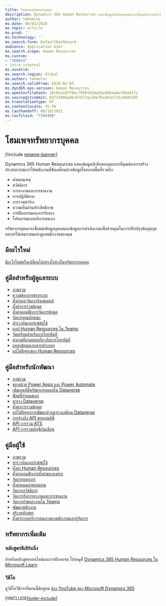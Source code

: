 ```yaml
---
title: โฮมเพจทรัพยากรบุคคล
description: Dynamics 365 Human Resources แสดงข้อมูลเชิงลึกของบุคลากรที่คุณต้องการสร้างประสบการณ์การให้พนักงานที่ขับเคลื่อนด้วยข้อมูลในหลายพื้นที่
author: twheeloc
ms.date: 08/03/2020
ms.topic: article
ms.prod: ''
ms.technology: ''
ms.search.form: DefaultDashboard
audience: Application User
ms.search.scope: Human Resources
ms.custom:
- "260624"
- intro-internal
ms.assetid: ''
ms.search.region: Global
ms.author: twheeloc
ms.search.validFrom: 2020-02-03
ms.dyn365.ops.version: Human Resources
ms.openlocfilehash: 18c0ea18ff8ec79501d39a93ad68aa8a706ad1fc
ms.sourcegitcommit: 03f53980a4bc67b73ac2be76a3b3e7331d0db705
ms.translationtype: HT
ms.contentlocale: th-TH
ms.lasthandoff: 08/18/2021
ms.locfileid: "7394399"
---
```

# <a name="human-resources-home-page"></a>โฮมเพจทรัพยากรบุคคล

[!include [rename-banner](~/includes/cc-data-platform-banner.md)]

Dynamics 365 Human Resources แสดงข้อมูลเชิงลึกของบุคลากรที่คุณต้องการสร้างประสบการณ์การให้พนักงานที่ขับเคลื่อนด้วยข้อมูลในหลายพื้นที่รวมถึง:

- ค่าตอบแทน
- สวัสดิการ
- การลางานและการขาดงาน
- การปฏิบัติตาม
- การรวมค่าจ้าง
- ความเห็นด้านประสิทธิภาพ
- การฝึกอบรมและการรับรอง
- โปรแกรมแบบบริการตนเอง

ทรัพยากรบุคคลจะเชื่อมต่อข้อมูลบุคคลและข้อมูลการดำเนินงานเพื่อช่วยคุณในการปรับปรุงต้นทุนบุคคลากรให้เหมาะสมและดูแลพนักงานของคุณ

## <a name="whats-new"></a>มีอะไรใหม่

[มีอะไรใหม่หรือเปลี่ยนไปอย่างไรบ้างในทรัพยากรบุคคล](hr-admin-whats-new.md)

## <a name="administrator-guide"></a>คู่มือสำหรับผู้ดูแลระบบ

- [ภาพรวม](hr-admin-overview.md)</br>
- [ความต้องการของระบบ](hr-admin-system-requirements.md)</br>
- [ตั้งค่าและจัดการอินสแตนซ์](hr-admin-setup-provision.md)</br>
- [ตั้งค่าการรวมข้อมูล](hr-admin-integration-choose-technology.md)</br>
- [ตั้งค่าคอนฟิกการจัดการข้อมูล](../fin-ops-core/dev-itpro/data-entities/data-entities-data-packages.md?toc=/dynamics365/human-resources/toc.json)</br>
- [จัดการคุณลักษณะ](hr-admin-manage-features.md)</br>
- [สำรวจอินเทอร์เฟสผู้ใช้](../fin-ops-core/fin-ops/get-started/user-interface-elements.md?toc=/dynamics365/human-resources/toc.json)</br>
- [แอป Human Resources ใน Teams](hr-admin-teams-leave-app.md)</br>
- [จัดเตรียมสำหรับการโทรทันที](hr-admin-go-live-prepare.md)</br>
- [คำถามที่ถามบ่อยเกี่ยวกับการโทรทันที](hr-admin-go-live-faq.md)</br>
- [แหล่งข้อมูลเอกสารประกอบ](../fin-ops-core/fin-ops/get-started/help-overview.md?toc=/dynamics365/human-resources/toc.json)</br>
- [แก้ไขปัญหาของ Human Resources](../fin-ops-core/dev-itpro/lifecycle-services/lcs-support.md)

## <a name="developer-guide"></a>คู่มือสำหรับนักพัฒนา

- [ภาพรวม](hr-developer-overview.md)</br>
- [ขยายด้วย Power Apps และ Power Automate](hr-developer-power-apps.md)</br>
- [เพิ่มเอนทิตี้ทรัพยากรบุคคลใน Dataverse](hr-developer-entities.md)</br>
- [ฟิลด์ที่กำหนดเอง](hr-developer-custom-fields.md)</br>
- [ตาราง Dataverse](hr-developer-entities.md)</br>
- [ตั้งค่าการรวมข้อมูล](hr-admin-integration-choose-technology.md)</br>
- [แก้ไขปัญหาการพัฒนาด้วยตารางเสมือน Dataverse](hr-developer-optimize-virtual-table-queries.md)</br>
- [การอ้างอิง API ของเอนทิตี้](hr-developer-api-authentication.md)</br>
- [API การรวม ATS](hr-admin-integration-ats-api-introduction.md)</br>
- [API การรวมบัญชีเงินเดือน](hr-admin-integration-payroll-api-introduction.md)

## <a name="user-guide"></a>คู่มือผู้ใช้

- [ภาพรวม](hr-hrpro-overview.md)</br>
- [สำรวจอินเทอร์เฟสผู้ใช้](../fin-ops-core/fin-ops/get-started/user-interface-elements.md?toc=/dynamics365/human-resources/toc.json)</br>
- [ตั้งค่า Human Resources](hr-setup-parameters.md)</br>
- [ตั้งค่าคอนฟิกการตั้งค่าขององค์กร](../fin-ops-core/fin-ops/organization-administration/organization-administration-home-page.md?toc=/dynamics365/human-resources/toc.json)</br>
- [จัดการบุคลากร](hr-personnel-departments-jobs-positions.md)</br>
- [ตั้งค่าแผนค่าตอบแทน](hr-compensation-overview.md)</br>
- [จัดการสวัสดิการ](hr-benefits-management-overview.md)</br>
- [จัดการกับการลางานและการขาดงาน](hr-leave-and-absence-overview.md)</br>
- [จัดการคำขอลางานใน Teams](hr-teams-leave-app.md)</br>
- [พัฒนาพนักงาน](hr-develop-performance-management-overview.md)</br>
- [สร้างหลักสูตร](hr-learning-courses.md)</br>
- [ตั้งค่าระบบบริการตนเองของพนักงานและผู้จัดการ](hr-employee-manager-self-service-overview.md)

## <a name="additional-resources"></a>ทรัพยากรเพิ่มเติม

### <a name="elearning-courses"></a>หลักสูตรอีเลิร์นนิ่ง
สำหรับหลักสูตรออนไลน์และการฝึกอบรม โปรดดูที่ [Dynamics 365 Human Resources ใน Microsoft Learn](//learn/browse/?products=dynamics-human-resources&expanded=dynamics-365)

### <a name="videos"></a>วิดีโอ

ดูวิดีโอวิธีการที่ตอนนี้มีอยู่บน [ช่อง YouTube ของ Microsoft Dynamics 365](https://www.youtube.com/channel/UCJGCg4rB3QSs8y_1FquelBQ)

[!INCLUDE[footer-include](../includes/footer-banner.md)]
